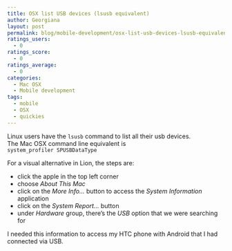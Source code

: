 ```yaml
---
title: OSX list USB devices (lsusb equivalent)
author: Georgiana
layout: post
permalink: blog/mobile-development/osx-list-usb-devices-lsusb-equivalent/
ratings_users:
  - 0
ratings_score:
  - 0
ratings_average:
  - 0
categories:
  - Mac OSX
  - Mobile development
tags:
  - mobile
  - OSX
  - quickies
---
```

Linux users have the `lsusb` command to list all their usb devices.  
The Mac OSX command line equivalent is  
`system_profiler SPUSBDataType`

For a visual alternative in Lion, the steps are:

  * click the apple in the top left corner
  * choose *About This Mac*
  * click on the *More Info&#8230;* button to access the *System Information* application
  * click on the *System Report&#8230;* button
  * under *Hardware* group, there&#8217;s the *USB* option that we were searching for

I needed this information to access my HTC phone with Android that I had connected via USB.
